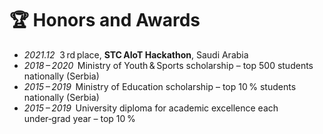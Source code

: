 # 🏆 Honors and Awards  
- *2021.12*  3 rd place, **STC AIoT Hackathon**, Saudi Arabia 
- *2018 – 2020*  Ministry of Youth & Sports scholarship – top 500 students nationally (Serbia) 
- *2015 – 2019*  Ministry of Education scholarship – top 10 % students nationally (Serbia) 
- *2015 – 2019*  University diploma for academic excellence each under‑grad year – top 10 % 